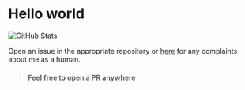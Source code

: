 # Hello world
![GitHub Stats](https://github-readme-stats.vercel.app/api?username=acheong08&title_color=9925be&text_color=2596be&bg_color=041014)

Open an issue in the appropriate repository or [here](https://github.com/acheong08/acheong08/issues/new) for any complaints about me as a human. 

> #### Feel free to open a PR anywhere
